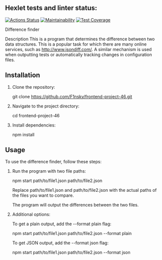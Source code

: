 ## Hexlet tests and linter status:
[![Actions Status](https://github.com/F1nsky/frontend-project-46/workflows/hexlet-check/badge.svg)](https://github.com/F1nsky/frontend-project-46/actions)
[![Maintainability](https://api.codeclimate.com/v1/badges/727434c725ea78375da8/maintainability)](https://codeclimate.com/github/F1nsky/frontend-project-46/maintainability)
[![Test Coverage](https://api.codeclimate.com/v1/badges/727434c725ea78375da8/test_coverage)](https://codeclimate.com/github/F1nsky/frontend-project-46/test_coverage)


Difference finder

Description
This is a program that determines the difference between two data structures. This is a popular task for which there are many online services, such as http://www.jsondiff.com/. A similar mechanism is used when outputting tests or automatically tracking changes in configuration files.

## Installation

1. Clone the repository:

   git clone https://github.com/F1nsky/frontend-project-46.git

2. Navigate to the project directory:

   cd frontend-project-46

3. Install dependencies:
   
   npm install


## Usage

To use the difference finder, follow these steps:

1. Run the program with two file paths:

   npm start path/to/file1.json path/to/file2.json

   Replace path/to/file1.json and path/to/file2.json with the actual paths of the files you want to compare.
   
   The program will output the differences between the two files.
   
2. Additional options:
   
   To get a plain output, add the --format plain flag:
   
   npm start path/to/file1.json path/to/file2.json --format plain
   
   To get JSON output, add the --format json flag:
   
   npm start path/to/file1.json path/to/file2.json --format json
